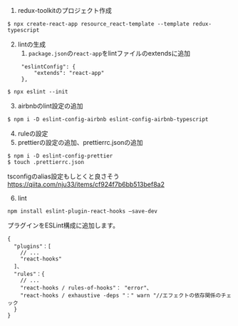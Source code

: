 1. redux-toolkitのプロジェクト作成
```
$ npx create-react-app resource_react-template --template redux-typescript
```
2. lintの生成
   1. `package.json`の`react-app`をlintファイルのextendsに追加
   ```
    "eslintConfig": {
        "extends": "react-app"
    },
   ```
```
$ npx eslint --init
```
3. airbnbのlint設定の追加
```
$ npm i -D eslint-config-airbnb eslint-config-airbnb-typescript
```
4. ruleの設定
5. prettierの設定の追加、prettierrc.jsonの追加
```
$ npm i -D eslint-config-prettier
$ touch .prettierrc.json
```

tsconfigのalias設定もしとくと良さそう
https://qiita.com/nju33/items/cf924f7b6bb513bef8a2

6. lint
```
npm install eslint-plugin-react-hooks —save-dev
```
プラグインをESLint構成に追加します。

```
{ 
  "plugins"：[ 
    // ... 
    "react-hooks" 
  ]、
  "rules"：{ 
    // ... 
    "react-hooks / rules-of-hooks"： "error"、
    "react-hooks / exhaustive -deps "：" warn "//エフェクトの依存関係のチェック
  } 
}
```
